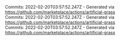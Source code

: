 Commits: 2022-02-20T03:57:52.247Z - Generated via https://github.com/marketplace/actions/artificial-grass
<br>
Commits: 2022-02-20T03:57:52.247Z - Generated via https://github.com/marketplace/actions/artificial-grass
<br>
Commits: 2022-02-20T03:57:52.247Z - Generated via https://github.com/marketplace/actions/artificial-grass
<br>

